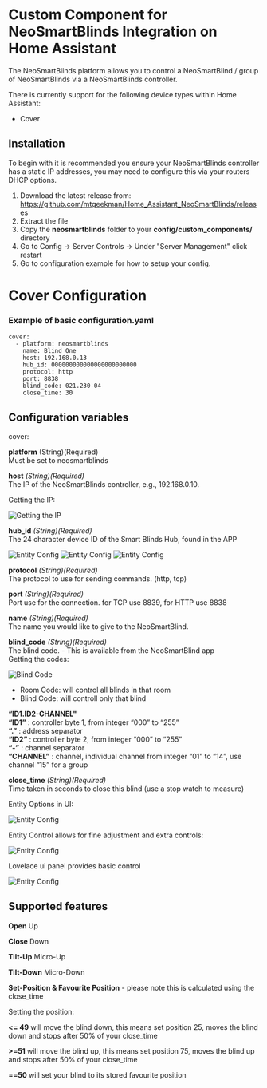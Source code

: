 # Custom Component for NeoSmartBlinds Integration on Home Assistant

The NeoSmartBlinds platform allows you to control a NeoSmartBlind / group of NeoSmartBlinds via a NeoSmartBlinds controller.

There is currently support for the following device types within Home Assistant:

-   Cover

## Installation

To begin with it is recommended you ensure your NeoSmartBlinds controller has a static IP addresses, you may need to configure this via your routers DHCP options.

1. Download the latest release from: https://github.com/mtgeekman/Home_Assistant_NeoSmartBlinds/releases
2. Extract the file
3. Copy the **neosmartblinds** folder to your **config/custom_components/** directory
4. Go to Config -> Server Controls -> Under "Server Management" click restart
5. Go to configuration example for how to setup your config.


# Cover Configuration 

### Example of basic configuration.yaml
```
cover:
  - platform: neosmartblinds
    name: Blind One
    host: 192.168.0.13
    hub_id: 000000000000000000000000
    protocol: http
    port: 8838
    blind_code: 021.230-04
    close_time: 30
```

## Configuration variables

cover:

**platform** (String)(Required) <br>
Must be set to neosmartblinds

**host** _(String)(Required)_<br>
The IP of the NeoSmartBlinds controller, e.g., 192.168.0.10.

Getting the IP:

![Getting the IP](doc_images/app_controller_ip.jpg)



**hub_id** _(String)(Required)_<br>
The 24 character device ID of the Smart Blinds Hub, found in the APP

![Entity Config](doc_images/app_main_window.JPG)
![Entity Config](doc_images/app_menu.JPG)
![Entity Config](doc_images/app_controllers.JPG)

**protocol** _(String)(Required)_<br>
The protocol to use for sending commands. (http, tcp)

**port** _(String)(Required)_<br>
Port use for the connection.  for TCP use 8839, for HTTP use 8838

**name** _(String)(Required)_<br>
The name you would like to give to the NeoSmartBlind.

**blind_code** _(String)(Required)_<br>
The blind code. - This is available from the NeoSmartBlind app<br>
Getting the codes: 

![Blind Code](doc_images/app_blind_codes.jpg)

- Room Code: will control all blinds in that room
- Blind Code: will controll only that blind

**“​ID1.ID2-CHANNEL"**<br>
**“ID1”** : controller byte 1, from integer “000” to “255”<br>
**“.”** : address separator<br>
**“ID2”** : controller byte 2, from integer “000” to “255”<br>
**“-”** : channel separator<br>
**“CHANNEL”** : channel, individual channel from integer “01” to “14”, use channel “15” for a group

**close_time** _(String)(Required)_<br>
Time taken in seconds to close this blind (use a stop watch to measure)

Entity Options in UI:

![Entity Config](doc_images/EntityOptions.JPG)

Entity Control allows for fine adjustment and extra controls:

![Entity Config](doc_images/EntityControl.JPG)

Lovelace ui panel provides basic control

![Entity Config](doc_images/Lovelace_UI_Panel.JPG)

## Supported features

**Open**
Up

**Close**
Down

**Tilt-Up**
Micro-Up

**Tilt-Down**
Micro-Down

**Set-Position & Favourite Position** - please note this is calculated using the close_time

   Setting the position: 
   
   **<= 49** will move the blind down, this means set position 25, moves the blind down and stops after 50% of your close_time
      
   **>=51** will move the blind up, this means set position 75, moves the blind up and stops after 50% of your close_time
   
   **==50** will set your blind to its stored favourite position 
   
   


